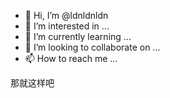 - 👋 Hi, I’m @ldnldnldn
- 👀 I’m interested in ...
- 🌱 I’m currently learning ...
- 💞️ I’m looking to collaborate on ...
- 📫 How to reach me ...

<!---
ldnldnldn/ldnldnldn is a ✨ special ✨ repository because its `README.md` (this file) appears on your GitHub profile.
You can click the Preview link to take a look at your changes.
--->
那就这样吧
